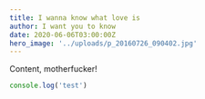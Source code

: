 ```yaml
---
title: I wanna know what love is
author: I want you to know
date: 2020-06-06T03:00:00Z
hero_image: '../uploads/p_20160726_090402.jpg'
---
```


Content, motherfucker!

```js
console.log('test')
```
